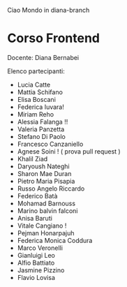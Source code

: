 Ciao Mondo in diana-branch

# Corso Frontend

Docente: Diana Bernabei

Elenco partecipanti:

- Lucia Catte
- Mattia Schifano
- Elisa Boscani
- Federica Iuvara!
- Miriam Reho
- Alessia Falanga !!
- Valeria Panzetta
- Stefano Di Paolo
- Francesco Canzaniello
- Agnese Soini ! ( prova pull request )
- Khalil Ziad
- Daryoush Nateghi
- Sharon Mae Duran 
- Pietro Maria Pisapia
- Russo Angelo Riccardo
- Federico Batà
- Mohamad Barnouss
- Marino balvin falconi
- Anisa Baruti
- Vitale Cangiano !
- Pejman Honarpajuh
- Federica Monica Coddura
- Marco Veronelli
- Gianluigi Leo
- Alfio Battiato
- Jasmine Pizzino
- Flavio Lovisa
